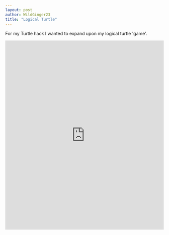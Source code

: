 ```yaml
---
layout: post
author: WildGinger23
title: "Logical Turtle"
---
```


For my Turtle hack I wanted to expand upon my logical turtle 'game'.

<iframe src="https://trinket.io/embed/python/c5e463bcc7" width="100%" height="600" frameborder="0" marginwidth="0" marginheight="0" allowfullscreen></iframe>
